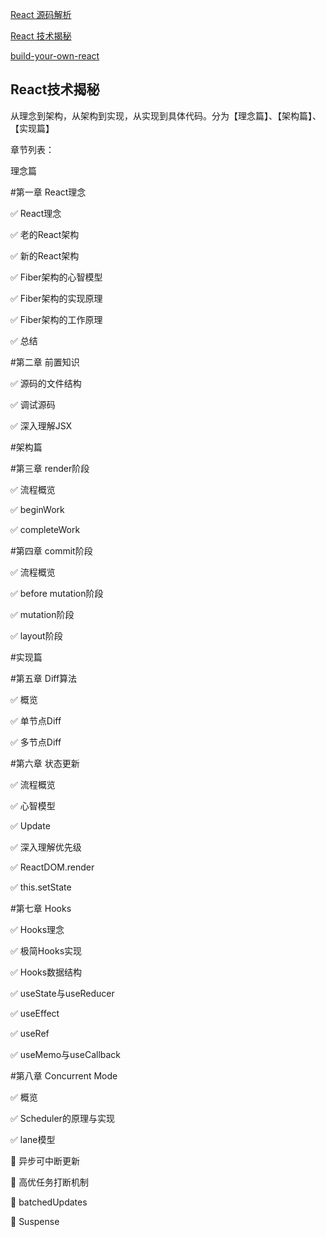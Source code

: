 [React 源码解析](https://react.jokcy.me/)

[React 技术揭秘](https://react.iamkasong.com/)

[build-your-own-react](https://pomb.us/build-your-own-react/)

## React技术揭秘

从理念到架构，从架构到实现，从实现到具体代码。分为【理念篇】、【架构篇】、【实现篇】

章节列表：

理念篇

#第一章 React理念

✅ React理念

✅ 老的React架构

✅ 新的React架构

✅ Fiber架构的心智模型

✅ Fiber架构的实现原理

✅ Fiber架构的工作原理

✅ 总结

#第二章 前置知识

✅ 源码的文件结构

✅ 调试源码

✅ 深入理解JSX

#架构篇

#第三章 render阶段

✅ 流程概览

✅ beginWork

✅ completeWork

#第四章 commit阶段

✅ 流程概览

✅ before mutation阶段

✅ mutation阶段

✅ layout阶段

#实现篇

#第五章 Diff算法

✅ 概览

✅ 单节点Diff

✅ 多节点Diff

#第六章 状态更新

✅ 流程概览

✅ 心智模型

✅ Update

✅ 深入理解优先级

✅ ReactDOM.render

✅ this.setState

#第七章 Hooks

✅ Hooks理念

✅ 极简Hooks实现

✅ Hooks数据结构

✅ useState与useReducer

✅ useEffect

✅ useRef

✅ useMemo与useCallback

#第八章 Concurrent Mode

✅ 概览

✅ Scheduler的原理与实现

✅ lane模型

📝 异步可中断更新

📝 高优任务打断机制

📝 batchedUpdates

📝 Suspense
